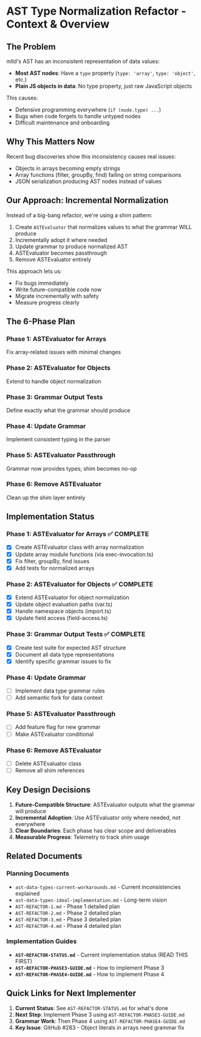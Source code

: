 # AST Type Normalization Refactor - Context & Overview

## The Problem

mlld's AST has an inconsistent representation of data values:
- **Most AST nodes**: Have a `type` property (`type: 'array'`, `type: 'object'`, etc.)
- **Plain JS objects in data**: No type property, just raw JavaScript objects

This causes:
- Defensive programming everywhere (`if (node.type) ...`)
- Bugs when code forgets to handle untyped nodes
- Difficult maintenance and onboarding

## Why This Matters Now

Recent bug discoveries show this inconsistency causes real issues:
- Objects in arrays becoming empty strings
- Array functions (filter, groupBy, find) failing on string comparisons
- JSON serialization producing AST nodes instead of values

## Our Approach: Incremental Normalization

Instead of a big-bang refactor, we're using a shim pattern:
1. Create `ASTEvaluator` that normalizes values to what the grammar WILL produce
2. Incrementally adopt it where needed
3. Update grammar to produce normalized AST
4. ASTEvaluator becomes passthrough
5. Remove ASTEvaluator entirely

This approach lets us:
- Fix bugs immediately
- Write future-compatible code now
- Migrate incrementally with safety
- Measure progress clearly

## The 6-Phase Plan

### Phase 1: ASTEvaluator for Arrays
Fix array-related issues with minimal changes

### Phase 2: ASTEvaluator for Objects  
Extend to handle object normalization

### Phase 3: Grammar Output Tests
Define exactly what the grammar should produce

### Phase 4: Update Grammar
Implement consistent typing in the parser

### Phase 5: ASTEvaluator Passthrough
Grammar now provides types; shim becomes no-op

### Phase 6: Remove ASTEvaluator
Clean up the shim layer entirely

## Implementation Status

### Phase 1: ASTEvaluator for Arrays ✅ COMPLETE
- [x] Create ASTEvaluator class with array normalization
- [x] Update array module functions (via exec-invocation.ts)
- [x] Fix filter, groupBy, find issues
- [x] Add tests for normalized arrays

### Phase 2: ASTEvaluator for Objects ✅ COMPLETE
- [x] Extend ASTEvaluator for object normalization
- [x] Update object evaluation paths (var.ts)
- [x] Handle namespace objects (import.ts)
- [x] Update field access (field-access.ts)

### Phase 3: Grammar Output Tests ✅ COMPLETE
- [x] Create test suite for expected AST structure
- [x] Document all data type representations
- [x] Identify specific grammar issues to fix

### Phase 4: Update Grammar
- [ ] Implement data type grammar rules
- [ ] Add semantic fork for data context

### Phase 5: ASTEvaluator Passthrough
- [ ] Add feature flag for new grammar
- [ ] Make ASTEvaluator conditional

### Phase 6: Remove ASTEvaluator
- [ ] Delete ASTEvaluator class
- [ ] Remove all shim references

## Key Design Decisions

1. **Future-Compatible Structure**: ASTEvaluator outputs what the grammar will produce
2. **Incremental Adoption**: Use ASTEvaluator only where needed, not everywhere
3. **Clear Boundaries**: Each phase has clear scope and deliverables
4. **Measurable Progress**: Telemetry to track shim usage

## Related Documents

### Planning Documents
- `ast-data-types-current-workarounds.md` - Current inconsistencies explained
- `ast-data-types-ideal-implementation.md` - Long-term vision
- `AST-REFACTOR-1.md` - Phase 1 detailed plan
- `AST-REFACTOR-2.md` - Phase 2 detailed plan
- `AST-REFACTOR-3.md` - Phase 3 detailed plan
- `AST-REFACTOR-4.md` - Phase 4 detailed plan

### Implementation Guides
- **`AST-REFACTOR-STATUS.md`** - Current implementation status (READ THIS FIRST)
- **`AST-REFACTOR-PHASE3-GUIDE.md`** - How to implement Phase 3
- **`AST-REFACTOR-PHASE4-GUIDE.md`** - How to implement Phase 4

## Quick Links for Next Implementer

1. **Current Status**: See `AST-REFACTOR-STATUS.md` for what's done
2. **Next Step**: Implement Phase 3 using `AST-REFACTOR-PHASE3-GUIDE.md`
3. **Grammar Work**: Then Phase 4 using `AST-REFACTOR-PHASE4-GUIDE.md`
4. **Key Issue**: GitHub #283 - Object literals in arrays need grammar fix